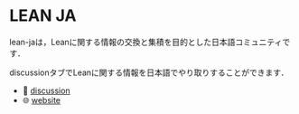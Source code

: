 # LEAN JA

lean-jaは，Leanに関する情報の交換と集積を目的とした日本語コミュニティです．

discussionタブでLeanに関する情報を日本語でやり取りすることができます．
* 🤙 [discussion](https://github.com/orgs/lean-ja/discussions)
* 🌐 [website](https://lean-ja.github.io/)

